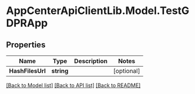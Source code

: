 # AppCenterApiClientLib.Model.TestGDPRApp
## Properties

Name | Type | Description | Notes
------------ | ------------- | ------------- | -------------
**HashFilesUrl** | **string** |  | [optional] 

[[Back to Model list]](../README.md#documentation-for-models) [[Back to API list]](../README.md#documentation-for-api-endpoints) [[Back to README]](../README.md)

